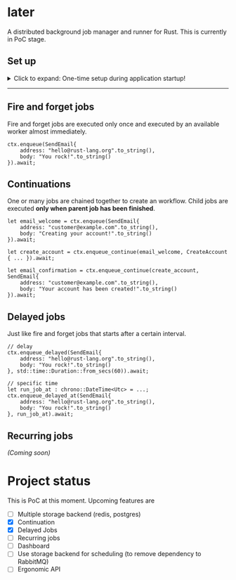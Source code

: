 # later

A distributed background job manager and runner for Rust. This is currently in PoC stage.

## Set up

<details>
  <summary>Click to expand: One-time setup during application startup!</summary>

### 1. Import `later` and required dependencies

```toml
later = { version = "0.0.5", features = ["redis"] }
serde = "1.0"

```

### 2. Define some types to use as a payload to the background jobs

```ignore
use serde::{Deserialize, Serialize};

#[derive(Serialize, Deserialize)] // <- Required derives
pub struct SendEmail {
    pub address: String,
    pub body: String,
}

// ... more as required

```

### 3. Generate the stub

```ignore
later::background_job! {
    struct Jobs {
        // Use the format
        // name: Payload type (defined above)

        send_email: SendEmail,
        // ..
    }
}
```

This generates two types
* `JobsBuilder` - used to bootstrap the background job server - which can be used to enqueue jobs,
* `JobContext<T>` - used to pass application context (`T`) in the handler as well as enqueue jobs,

### 4. Use the generated code to bootstrap the background job server

For `struct Jobs` a type `JobsBuilder` will be generated. Use this to bootstrap the server.

```ignore
// bootstrap the server
let job_ctx = JobContext {};
let ctx = MyContext{ /*..*/ };                  // Any context to pass onto the handlers
let storage = Redis::new("redis://127.0.0.1/")  // More storage option to be available later
    .await
    .expect("connect to redis");
let ctx = JobsBuilder::new(
        ctx,                                        // Pass the context here
        "later-example".into(),                     // Unique name for this app
                                                    // Ensure the this is same in multiple
                                                    // instances of this app.
        "amqp://guest:guest@localhost:5672".into(), // RabbitMq instance
    )
    // for each payload defined in the `struct Jobs` above
    // the generated fn name uses the pattern "with_[name]_handler"
    .with_send_email_handler(handle_send_email)     // Pass the handler function
    // ..
    .build()
    .expect("start BG Jobs server");

// use ctx.enqueue(SendEmail{ ... }) to enqueue jobs,
// or ctx.enqueue_continue(parent_job_id, SendEmail{ ... }) to chain jobs.
// this will only accept types defined inside the macro above

// define handler
async fn handle_send_email(
        ctx: JobContext<MyContext>, // JobContext is generated wrapper
        payload: SendEmail,
    ) -> anyhow::Result<()> {
        // handle `payload`

        // ctx.app -> Access the MyContext passed during bootstrapping
        // ctx.enqueue(_).await to enqueue more jobs
        // ctx.enqueue_continue(_).await to chain jobs

        Ok(()) // or Err(_) to retry this message
    }
```

</details>

---

## Fire and forget jobs

Fire and forget jobs are executed only once and executed by an available worker almost immediately.

```ignore
ctx.enqueue(SendEmail{
    address: "hello@rust-lang.org".to_string(),
    body: "You rock!".to_string() 
}).await;

```

## Continuations

One or many jobs are chained together to create an workflow. Child jobs are executed **only when parent job has been finished**.

```ignore
let email_welcome = ctx.enqueue(SendEmail{
    address: "customer@example.com".to_string(),
    body: "Creating your account!".to_string() 
}).await;

let create_account = ctx.enqueue_continue(email_welcome, CreateAccount { ... }).await;

let email_confirmation = ctx.enqueue_continue(create_account, SendEmail{
    address: "customer@example.com".to_string(),
    body: "Your account has been created!".to_string() 
}).await;

```

## Delayed jobs

Just like fire and forget jobs that starts after a certain interval.

```ignore
// delay
ctx.enqueue_delayed(SendEmail{
    address: "hello@rust-lang.org".to_string(),
    body: "You rock!".to_string() 
}, std::time::Duration::from_secs(60)).await;

// specific time
let run_job_at : chrono::DateTime<Utc> = ...;
ctx.enqueue_delayed_at(SendEmail{
    address: "hello@rust-lang.org".to_string(),
    body: "You rock!".to_string() 
}, run_job_at).await;

```

## Recurring jobs

_(Coming soon)_


# Project status

This is PoC at this moment. Upcoming features are

- [ ] Multiple storage backend (redis, postgres)
- [x] Continuation
- [x] Delayed Jobs
- [ ] Recurring jobs
- [ ] Dashboard
- [ ] Use storage backend for scheduling (to remove dependency to RabbitMQ)
- [ ] Ergonomic API